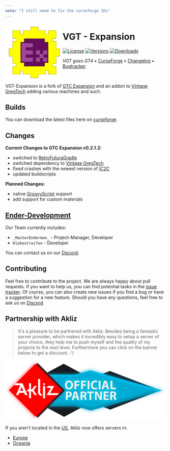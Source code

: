```yaml
---
note: "I still need to fix the curseforge IDs"
---
```


<img src="project_logo.png" align="left" width="180px"/>

# VGT - Expansion

[![License](https://img.shields.io/github/license/Ender-Development/VGT-Expansion.svg?label=License)](LICENSE)
[![Versions](https://img.shields.io/curseforge/game-versions/936489?logo=curseforge&label=Game%20Version)](https://www.curseforge.com/minecraft/mc-mods/vgt-expansion)
[![Downloads](https://img.shields.io/curseforge/dt/936489?logo=curseforge&label=Downloads)](https://www.curseforge.com/minecraft/mc-mods/vgt-expansion)

*VGT goes GT4*
• [CurseForge](https://curseforge.com/minecraft/mc-mods/vgt-expansion)
• [Changelog](CHANGELOG.md)
• [Bugtracker](https://github.com/Ender-Development/VGT-Expansion/issues)

<br />

VGT-Expansion is a fork of [GTC Expansion](https://github.com/Trinsdar/GTC-Expansion) and an addon to [Vintage GregTech](https://www.curseforge.com/minecraft/mc-mods/vintage-gregtech) adding various machines and such.

## Builds
You can download the latest files here on [curseforge](https://curseforge.com/minecraft/mc-mods/vgt-expansion).

## Changes
**Current Changes to GTC Expansion v0.2.1.2:**
- switched to [RetroFuturaGradle](https://github.com/GTNewHorizons/RetroFuturaGradle)
- switched dependency to [Vintage GregTech](https://www.curseforge.com/minecraft/mc-mods/vintage-gregtech)
- fixed crashes with the newest version of [IC2C](https://www.curseforge.com/minecraft/mc-mods/ic2-classic)
- updated buildscripts

**Planned Changes:**
- native [GroovyScript](https://github.com/CleanroomMC/GroovyScript) support
- add support for custom materials

## [Ender-Development](https://github.com/Ender-Development)

Our Team currently includes:
- `_MasterEnderman_` - Project-Manager, Developer
- `Klebestreifen` - Developer

You can contact us on our [Discord](https://discord.gg/JF7x2vG).

## Contributing
Feel free to contribute to the project. We are always happy about pull requests.
If you want to help us, you can find potential tasks in the [issue tracker](https://github.com/Ender-Development/Embers-Extended-Life/issues).
Of course, you can also create new issues if you find a bug or have a suggestion for a new feature.
Should you have any questions, feel free to ask us on [Discord](https://discord.gg/JF7x2vG).

## Partnership with Akliz

> It's a pleasure to be partnered with Akliz. Besides being a fantastic server provider, which makes it incredibly easy to setup a server of your choice, they help me to push myself and the quality of my projects to the next level. Furthermore you can click on the banner below to get a discount. :')

<a href="https://www.akliz.net/enderman"><img src="https://github.com/MasterEnderman/Zerblands-Remastered/raw/master/Akliz_Partner.png" align="center"/></a>

If you aren't located in the [US](https://www.akliz.net/enderman), Akliz now offers servers in:

- [Europe](https://www.akliz.net/enderman-eu)
- [Oceania](https://www.akliz.net/enderman-oce)
